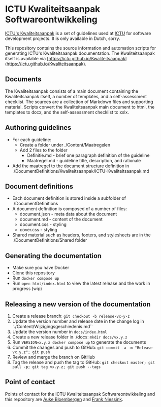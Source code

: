 # ICTU Kwaliteitsaanpak Softwareontwikkeling

[ICTU's Kwaliteitsaanpak](https://www.ictu.nl/kwaliteitsaanpak) is a set of guidelines used at [ICTU](https://www.ictu.nl) for software development projects. It is only available in Dutch, sorry.

This repository contains the source information and automation scripts for generating ICTU's Kwaliteitsaanpak documentation. The Kwaliteitsaanpak itself is available via [https://ictu.github.io/Kwaliteitsaanpak](https://ictu.github.io/Kwaliteitsaanpak).

## Documents

The Kwaliteitsaanpak consists of a main document containing the Kwaliteitsaanpak itself, a number of templates, and a self-assessment checklist. The sources are a collection of Markdown files and supporting material. Scripts convert the Kwaliteitsaanpak main document to html, the templates to docx, and the self-assessment checklist to xslx.

## Authoring guidelines

- For each guideline:
  - Create a folder under ./Content/Maatregelen
  - Add 2 files to the folder
    - Definitie.md - brief one paragraph definition of the guideline
    - Maatregel.md - guideline title, description, and rationale
- Add the maatregel to the document structure definition in ./DocumentDefinitions/Kwaliteitsaanpak/ICTU-Kwaliteitsaanpak.md

## Document definitions

- Each document definition is stored inside a subfolder of ./DocumentDefinitions
- A document definition is composed of a number of files:
  - document.json - meta data about the document
  - document.md - content of the document
  - document.css - styling
  - cover.css - styling
- Shared material such as headers, footers, and stylesheets are in the ./DocumentDefinitions/Shared folder

## Generating the documentation

- Make sure you have Docker
- Clone this repository
- Run `docker compose up`
- Run `open html/index.html` to view the latest release and the work in progress (wip)

## Releasing a new version of the documentation

1. Create a release branch: `git checkout -b release-vx-y-z`
2. Update the version number and release date in the change log in `./Content/Wijzigingsgeschiedenis.md``
3. Update the version number in `docs/index.html`
4. Create a new release folder in ./docs: `mkdir docs/vx.y.z`
5. Run `VERSION=x.y.z docker compose up` to generate the documents
6. Commit the changes and push to GitHub: `git commit -a -m "Release vx.y.z"; git push`
7. Review and merge the branch on GitHub
8. Tag the release and push the tag to GitHub: `git checkout master; git pull -p; git tag vx.y.z; git push --tags`

## Point of contact

Points of contact for the ICTU Kwaliteitsaanpak Softwareontwikkeling and this repository are [Auke Bloembergen](https://github.com/aukebloembergen) and [Frank Niessink](https://github.com/fniessink).
